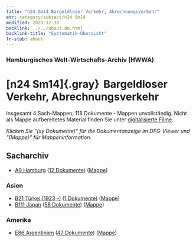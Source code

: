 ```yaml
---
title: "n24 Sm14 Bargeldloser Verkehr, Abrechnungsverkehr"
etr: category/subject/n24 Sm14
modified: 2020-12-18
backlink: ../../about.de.html
backlink-title: "Systematik-Übersicht"
fn-stub: about
---
```


### Hamburgisches Welt-Wirtschafts-Archiv (HWWA)
# [n24 Sm14]{.gray}&#8201; Bargeldloser Verkehr, Abrechnungsverkehr&#160; 




Insgesamt 4 Sach-Mappen, 118 Dokumente - Mappen unvollständig.
Nicht als Mappe aufbereitetes Material finden Sie unter [digitalisierte Filme](/film/h1_sh).

_Klicken Sie "(xy Dokumente)" für die Dokumentanzeige im DFG-Viewer und "(Mappe)" für Mappeninformation._

## Sacharchiv



- [A9 Hamburg](../../../geo/about.de.html#A9) (<a href="https://dfg-viewer.de/show/?tx_dlf[id]=https://pm20.zbw.eu/mets/sh/1409xx/140905/1453xx/145376/public.mets.de.xml" target="_blank">12 Dokumente</a>) ([Mappe](http://purl.org/pressemappe20/folder/sh/140905,145376))

### Asien

- [B21 Türkei (1923 -)](../../../geo/about.de.html#B21) (<a href="https://dfg-viewer.de/show/?tx_dlf[id]=https://pm20.zbw.eu/mets/sh/1411xx/141111/1453xx/145376/public.mets.de.xml" target="_blank">1 Dokumente</a>) ([Mappe](http://purl.org/pressemappe20/folder/sh/141111,145376))
- [B111 Japan](../../../geo/about.de.html#B111) (<a href="https://dfg-viewer.de/show/?tx_dlf[id]=https://pm20.zbw.eu/mets/sh/1412xx/141272/1453xx/145376/public.mets.de.xml" target="_blank">58 Dokumente</a>) ([Mappe](http://purl.org/pressemappe20/folder/sh/141272,145376))

### Amerika

- [E86 Argentinien](../../../geo/about.de.html#E86) (<a href="https://dfg-viewer.de/show/?tx_dlf[id]=https://pm20.zbw.eu/mets/sh/1416xx/141692/1453xx/145376/public.mets.de.xml" target="_blank">47 Dokumente</a>) ([Mappe](http://purl.org/pressemappe20/folder/sh/141692,145376))


